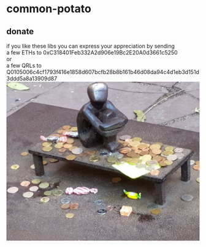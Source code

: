 # common-potato


## donate

if you like these libs
you can express your appreciation 
by sending \
a few ETHs to 0xC318401Feb332A2d906e19Bc2E20A0d3661c5250 \
or \
a few QRLs to Q0105006c4cf1793f416e1858d607bcfb28b8b161b46d08da94c4d1eb3d151d3ddd5a8a13909d87
![donate](./images/donate.svg)

